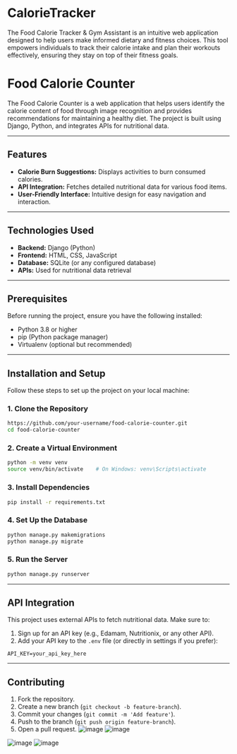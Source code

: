 # CalorieTracker
The Food Calorie Tracker &amp; Gym Assistant is an intuitive web application designed to help users make informed dietary and fitness choices. This tool empowers individuals to track their calorie intake and plan their workouts effectively, ensuring they stay on top of their fitness goals.

# Food Calorie Counter

The Food Calorie Counter is a web application that helps users identify the calorie content of food through image recognition and provides recommendations for maintaining a healthy diet. The project is built using Django, Python, and integrates APIs for nutritional data.

---

## Features

- **Calorie Burn Suggestions:** Displays activities to burn consumed calories.
- **API Integration:** Fetches detailed nutritional data for various food items.
- **User-Friendly Interface:** Intuitive design for easy navigation and interaction.

---

## Technologies Used

- **Backend:** Django (Python)
- **Frontend:** HTML, CSS, JavaScript
- **Database:** SQLite (or any configured database)
- **APIs:** Used for nutritional data retrieval

---

## Prerequisites

Before running the project, ensure you have the following installed:

- Python 3.8 or higher
- pip (Python package manager)
- Virtualenv (optional but recommended)

---

## Installation and Setup

Follow these steps to set up the project on your local machine:

### 1. Clone the Repository
```bash
https://github.com/your-username/food-calorie-counter.git
cd food-calorie-counter
```

### 2. Create a Virtual Environment
```bash
python -m venv venv
source venv/bin/activate    # On Windows: venv\Scripts\activate
```

### 3. Install Dependencies
```bash
pip install -r requirements.txt
```

### 4. Set Up the Database
```bash
python manage.py makemigrations
python manage.py migrate
```

### 5. Run the Server
```bash
python manage.py runserver
```


---

## API Integration

This project uses external APIs to fetch nutritional data. Make sure to:

1. Sign up for an API key (e.g., Edamam, Nutritionix, or any other API).
2. Add your API key to the `.env` file (or directly in settings if you prefer):

```plaintext
API_KEY=your_api_key_here
```

---

## Contributing

1. Fork the repository.
2. Create a new branch (`git checkout -b feature-branch`).
3. Commit your changes (`git commit -m 'Add feature'`).
4. Push to the branch (`git push origin feature-branch`).
5. Open a pull request.
![image](https://github.com/user-attachments/assets/f0315c71-b620-4fe6-a74b-fd8b4f41cbaf)
![image](https://github.com/user-attachments/assets/fb80a33c-d64b-4f91-93f9-973e3081aeca)

![image](https://github.com/user-attachments/assets/0a95274a-94eb-410f-b3f9-b04d9ee11ac7)
![image](https://github.com/user-attachments/assets/290b8b45-78cb-4c30-8bd9-a61299cbead6)



